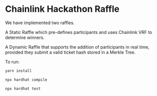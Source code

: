 # Chainlink Hackathon Raffle

We have implemented two raffles.

A Static Raffle which pre-defines participants and
uses Chainlink VRF to determine winners.

A Dynamic Raffle that supports the addition of participants
in real time, provided they submit a valid ticket hash stored
in a Merkle Tree.


To run:

```bash
yarn install

npx hardhat compile

npx hardhat test
```
